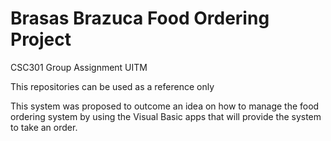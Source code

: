 # Brasas Brazuca Food Ordering Project

CSC301 Group Assignment UITM

This repositories can be used as a reference only

This system was proposed to outcome an idea on how to manage the food ordering system by using the Visual Basic apps that will provide the system to take an order.
